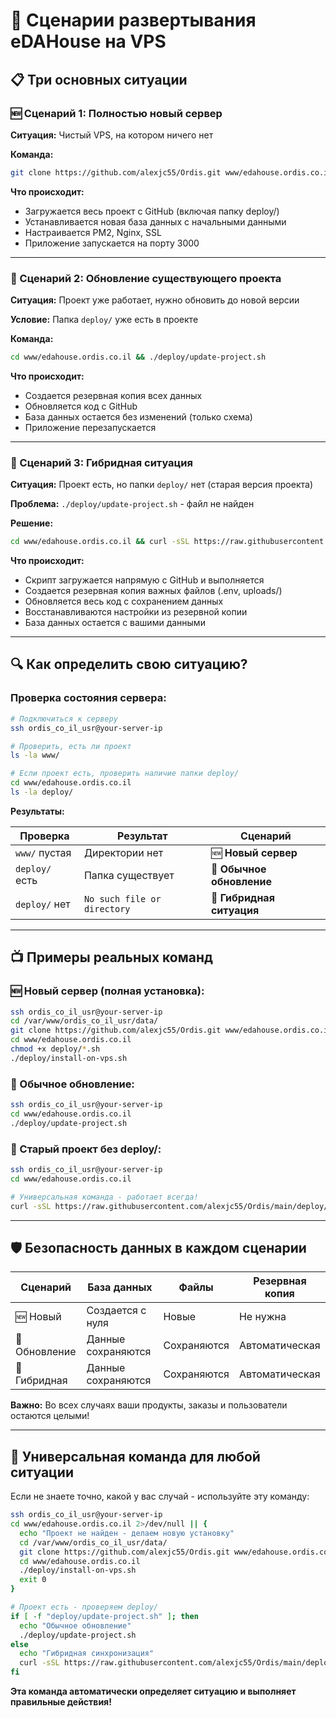 # 🎯 Сценарии развертывания eDAHouse на VPS

## 📋 Три основных ситуации

### 🆕 Сценарий 1: Полностью новый сервер
**Ситуация:** Чистый VPS, на котором ничего нет

**Команда:** 
```bash
git clone https://github.com/alexjc55/Ordis.git www/edahouse.ordis.co.il && cd www/edahouse.ordis.co.il && ./deploy/install-on-vps.sh
```

**Что происходит:**
- Загружается весь проект с GitHub (включая папку deploy/)
- Устанавливается новая база данных с начальными данными
- Настраивается PM2, Nginx, SSL
- Приложение запускается на порту 3000

---

### 🔄 Сценарий 2: Обновление существующего проекта
**Ситуация:** Проект уже работает, нужно обновить до новой версии

**Условие:** Папка `deploy/` уже есть в проекте

**Команда:**
```bash
cd www/edahouse.ordis.co.il && ./deploy/update-project.sh
```

**Что происходит:**
- Создается резервная копия всех данных
- Обновляется код с GitHub
- База данных остается без изменений (только схема)
- Приложение перезапускается

---

### 🔀 Сценарий 3: Гибридная ситуация
**Ситуация:** Проект есть, но папки `deploy/` нет (старая версия проекта)

**Проблема:** `./deploy/update-project.sh` - файл не найден

**Решение:**
```bash
cd www/edahouse.ordis.co.il && curl -sSL https://raw.githubusercontent.com/alexjc55/Ordis/main/deploy/sync-from-replit.sh | bash
```

**Что происходит:**
- Скрипт загружается напрямую с GitHub и выполняется
- Создается резервная копия важных файлов (.env, uploads/)
- Обновляется весь код с сохранением данных
- Восстанавливаются настройки из резервной копии
- База данных остается с вашими данными

---

## 🔍 Как определить свою ситуацию?

### Проверка состояния сервера:

```bash
# Подключиться к серверу
ssh ordis_co_il_usr@your-server-ip

# Проверить, есть ли проект
ls -la www/

# Если проект есть, проверить наличие папки deploy/
cd www/edahouse.ordis.co.il
ls -la deploy/
```

**Результаты:**

| Проверка | Результат | Сценарий |
|----------|-----------|----------|
| `www/` пустая | Директории нет | 🆕 **Новый сервер** |
| `deploy/` есть | Папка существует | 🔄 **Обычное обновление** |
| `deploy/` нет | `No such file or directory` | 🔀 **Гибридная ситуация** |

---

## 📺 Примеры реальных команд

### 🆕 Новый сервер (полная установка):
```bash
ssh ordis_co_il_usr@your-server-ip
cd /var/www/ordis_co_il_usr/data/
git clone https://github.com/alexjc55/Ordis.git www/edahouse.ordis.co.il
cd www/edahouse.ordis.co.il
chmod +x deploy/*.sh
./deploy/install-on-vps.sh
```

### 🔄 Обычное обновление:
```bash
ssh ordis_co_il_usr@your-server-ip
cd www/edahouse.ordis.co.il
./deploy/update-project.sh
```

### 🔀 Старый проект без deploy/:
```bash
ssh ordis_co_il_usr@your-server-ip
cd www/edahouse.ordis.co.il

# Универсальная команда - работает всегда!
curl -sSL https://raw.githubusercontent.com/alexjc55/Ordis/main/deploy/sync-from-replit.sh | bash
```

---

## 🛡️ Безопасность данных в каждом сценарии

| Сценарий | База данных | Файлы | Резервная копия |
|----------|-------------|--------|-----------------|
| 🆕 Новый | Создается с нуля | Новые | Не нужна |
| 🔄 Обновление | Данные сохраняются | Сохраняются | Автоматическая |
| 🔀 Гибридная | Данные сохраняются | Сохраняются | Автоматическая |

**Важно:** Во всех случаях ваши продукты, заказы и пользователи остаются целыми!

---

## 🎯 Универсальная команда для любой ситуации

Если не знаете точно, какой у вас случай - используйте эту команду:

```bash
ssh ordis_co_il_usr@your-server-ip
cd www/edahouse.ordis.co.il 2>/dev/null || { 
  echo "Проект не найден - делаем новую установку"
  cd /var/www/ordis_co_il_usr/data/
  git clone https://github.com/alexjc55/Ordis.git www/edahouse.ordis.co.il
  cd www/edahouse.ordis.co.il
  ./deploy/install-on-vps.sh
  exit 0
}

# Проект есть - проверяем deploy/
if [ -f "deploy/update-project.sh" ]; then
  echo "Обычное обновление"
  ./deploy/update-project.sh
else
  echo "Гибридная синхронизация" 
  curl -sSL https://raw.githubusercontent.com/alexjc55/Ordis/main/deploy/sync-from-replit.sh | bash
fi
```

**Эта команда автоматически определяет ситуацию и выполняет правильные действия!**